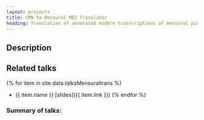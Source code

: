```yaml
---
layout: projects
title: CMN to Mensural MEI Translator
heading: Translation of annotated modern transcriptions of mensural pieces back into their original notation
---
```

## Description

## Related talks
{% for item in site.data.talksMensuraltrans %}
- {{ item.name }} [slides]({{ item.link }})
{% endfor %}

### Summary of talks:
